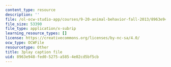 ```yaml
---
content_type: resource
description: ''
file: /ol-ocw-studio-app/courses/9-20-animal-behavior-fall-2013/8963e948fed05275a5854e02cd5bf5cb_472244.vtt
file_size: 53390
file_type: application/x-subrip
learning_resource_types: []
license: https://creativecommons.org/licenses/by-nc-sa/4.0/
ocw_type: OCWFile
resourcetype: Other
title: 3play caption file
uid: 8963e948-fed0-5275-a585-4e02cd5bf5cb
---
```

